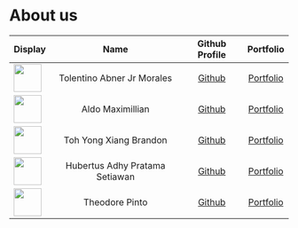 # About us

Display | Name | Github Profile | Portfolio 
--------|:----:|:--------------:|:---------:
<a href="url"><img src="https://via.placeholder.com/100.png?text=Photo" style="vertical-align:middle" height="50" width="50"></a> | Tolentino Abner Jr Morales| [Github](https://github.com/abnermtj) | [Portfolio](docs/team/abner.md) 
<a href="url"><img src="https://avatars2.githubusercontent.com/u/60168552?s=400&u=70ed3bb19e26b16aadf133b9ff21ee01345defff&v=4" style="vertical-align:middle" height="50" width="50"></a> | Aldo Maximillian | [Github](https://github.com/domaxi) | [Portfolio](docs/team/aldomax.md)
<a href="url"><img src="https://avatars0.githubusercontent.com/u/60382521?s=400&u=cf1fd251902a9305731ac4732d85abb1f83c6755&v=4" style="vertical-align:middle" height="50" width="50"></a> | Toh Yong Xiang Brandon | [Github](https://github.com/brandontoh) | [Portfolio](docs/team/TohYongXiangBrandon.md)
<a href="url"><img src="https://avatars1.githubusercontent.com/u/54772103?s=460&u=aaf323e6171a155d2080ea54e18a429e81d8bb55&v=4" style="vertical-align:middle" height="50" width="50"></a> | Hubertus Adhy Pratama Setiawan | [Github](https://github.com/adhy-p) | [Portfolio](docs/team/adhy-p.md)
<a href="url"><img src="https://i.ibb.co/0Ygn4Sr/theoPPP.jpg" style="vertical-align:middle" height="50" width="50"></a> | Theodore Pinto | [Github](https://github.com/theopin) | [Portfolio](docs/team/theopin.md)

